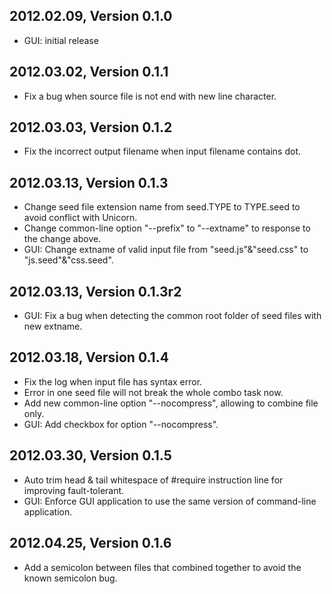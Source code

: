 2012.02.09, Version 0.1.0
-------------------------
* GUI: initial release

2012.03.02, Version 0.1.1
-------------------------
* Fix a bug when source file is not end with new line character.

2012.03.03, Version 0.1.2
-------------------------
* Fix the incorrect output filename when input filename contains dot.

2012.03.13, Version 0.1.3
-------------------------
* Change seed file extension name from seed.TYPE to TYPE.seed to avoid conflict with Unicorn.
* Change common-line option "--prefix" to "--extname" to response to the change above.
* GUI: Change extname of valid input file from "seed.js"&"seed.css" to "js.seed"&"css.seed".

2012.03.13, Version 0.1.3r2
-------------------------
* GUI: Fix a bug when detecting the common root folder of seed files with new extname.

2012.03.18, Version 0.1.4
-------------------------
* Fix the log when input file has syntax error.
* Error in one seed file will not break the whole combo task now.
* Add new common-line option "--nocompress", allowing to combine file only.
* GUI: Add checkbox for option "--nocompress".

2012.03.30, Version 0.1.5
-------------------------
* Auto trim head & tail whitespace of #require instruction line for improving fault-tolerant.
* GUI: Enforce GUI application to use the same version of command-line application.

2012.04.25, Version 0.1.6
-------------------------
* Add a semicolon between files that combined together to avoid the known semicolon bug.

